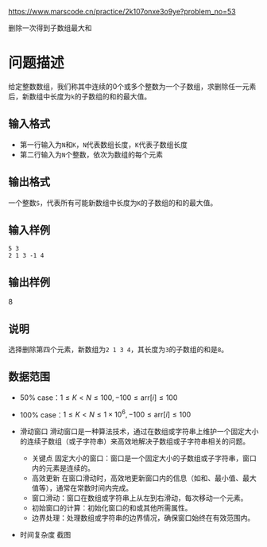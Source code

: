 https://www.marscode.cn/practice/2k107onxe3o9ye?problem_no=53

删除一次得到子数组最大和

# 问题描述
给定整数数组，我们称其中连续的0个或多个整数为一个子数组，求删除任一元素后，新数组中长度为`k`的子数组的和的最大值。

## 输入格式
- 第一行输入为`N`和`K`，`N`代表数组长度，`K`代表子数组长度
- 第二行输入为`N`个整数，依次为数组的每个元素

## 输出格式
一个整数`S`，代表所有可能新数组中长度为`K`的子数组的和的最大值。

## 输入样例
```
5 3  
2 1 3 -1 4
```

## 输出样例

8


## 说明
选择删除第四个元素，新数组为`2 1 3 4`，其长度为`3`的子数组的和是`8`。

## 数据范围
- 50% case：$1 \leq K < N \leq 100, -100 \leq \text{arr}[i] \leq 100$
- 100% case：$1 \leq K < N \leq 1 \times 10^6, -100 \leq \text{arr}[i] \leq 100$

- 滑动窗口
  滑动窗口是一种算法技术，通过在数组或字符串上维护一个固定大小的连续子数组（或子字符串）来高效地解决子数组或子字符串相关的问题。
  - 关键点
  固定大小的窗口：窗口是一个固定大小的子数组或子字符串，窗口内的元素是连续的。
  - 高效更新
  在窗口滑动时，高效地更新窗口内的信息（如和、最小值、最大值等），通常在常数时间内完成。
  - 窗口滑动：窗口在数组或字符串上从左到右滑动，每次移动一个元素。
  - 初始窗口的计算：初始化窗口的和或其他所需属性。
  - 边界处理：处理数组或字符串的边界情况，确保窗口始终在有效范围内。

- 时间复杂度
  截图